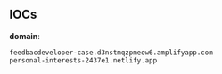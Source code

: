 
## IOCs

__domain__:

```text
feedbacdeveloper-case.d3nstmqzpmeow6.amplifyapp.com
personal-interests-2437e1.netlify.app
```
